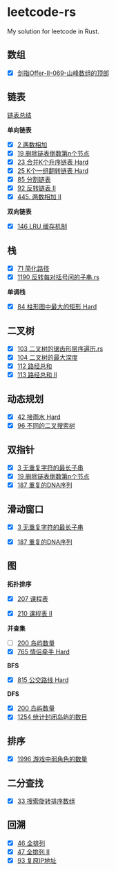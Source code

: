 # leetcode-rs

My solution for leetcode in Rust.

## 数组
- [x] [剑指Offer-II-069-山峰数组的顶部](数组/剑指Offer-II-069-山峰数组的顶部.rs)

## 链表
[链表总结](链表/README.md)
  
**单向链表**
- [x] [2 两数相加](链表/2-两数相加.rs)
- [x] [19 删除链表倒数第n个节点](链表/19-删除链表倒数第n个节点.rs)   
- [x] [23 合并K个升序链表 Hard](链表/23-合并K个升序链表.rs)   
- [x] [25 K个一组翻转链表 Hard](链表/25-K个一组翻转链表.rs)  
- [x] [85 分割链表](链表/85-分割链表.rs)
- [x] [92 反转链表 II](链表/92-反转链表II.rs) 
- [x] [445. 两数相加 II](链表/445-两数相加-II.rs)
  
**双向链表**  
- [x] [146 LRU 缓存机制](双向链表/146-LRU缓存机制.rs)

## 栈
- [x] [71 简化路径](栈/71-简化路经.rs)   
- [x] [1190 反转每对括号间的子串.rs](栈/反转每队括号间的子串.rs)
   
**单调栈**
- [x] [84 柱形图中最大的矩形 Hard](栈/84-柱形图中最大的矩形.rs)

## 二叉树
- [x] [103 二叉树的锯齿形层序遍历.rs](二叉树/103-二叉树的锯齿形层序遍历.rs)
- [x] [104 二叉树的最大深度](二叉树/104-二叉树的最大深度.rs)
- [x] [112 路经总和](二叉树/112-路经总和.rs)
- [x] [113 路经总和 II](二叉树/113-路经总和II.rs)

## 动态规划
- [x] [42 接雨水 Hard](动态规划/42-接雨水.rs)  
- [x] [96 不同的二叉搜索树](动态规划/96-不同的二叉搜索树.rs)

## 双指针
- [x] [3 无重复字符的最长子串](双指针/3-无重复字符的最长子串.rs)    
- [x] [19 删除链表倒数第n个节点](链表/19-删除链表倒数第n个节点.rs)  
- [x] [187 重复的DNA序列](双指针/187-重复的DNA序列.rs)

## 滑动窗口
- [x] [3 无重复字符的最长子串](滑动窗口/3-无重复字符的最长子串.rs)
- [x] [187 重复的DNA序列](滑动窗口/187-重复的DNA序列.rs)


## 图
**拓扑排序**   
   
- [x] [207 课程表](图/207-课程表.rs)
- [x] [210 课程表 II](图/210-课程表II.rs)  
   

**并查集**
- [ ] [200 岛屿数量](并查集/200-岛屿数量.rs)
- [x] [765 情侣牵手 Hard](并查集/765-情侣牵手.rs)  
   
**BFS**
- [x] [815 公交路线 Hard](图/815-公交路线.rs)  

**DFS**
- [x] [200 岛屿数量](图/200-岛屿数量.rs)
- [x] [1254 统计封闭岛屿的数目](图/1254-统计封闭岛屿的数目.rs)

## 排序
- [x] [1996 游戏中弱角色的数量](排序/1996-游戏中弱角色的数量.rs)  

## 二分查找
- [x] [33 搜索旋转排序数组](二分查找/33-搜索旋转排序数组.rs)  
  
## 回溯
- [x] [46 全排列](回溯/46-全排列.rs)
- [x] [47 全排列 II](回溯/47-全排列II.rs)
- [x] [93 复原IP地址](回溯/93-复原IP地址.rs)